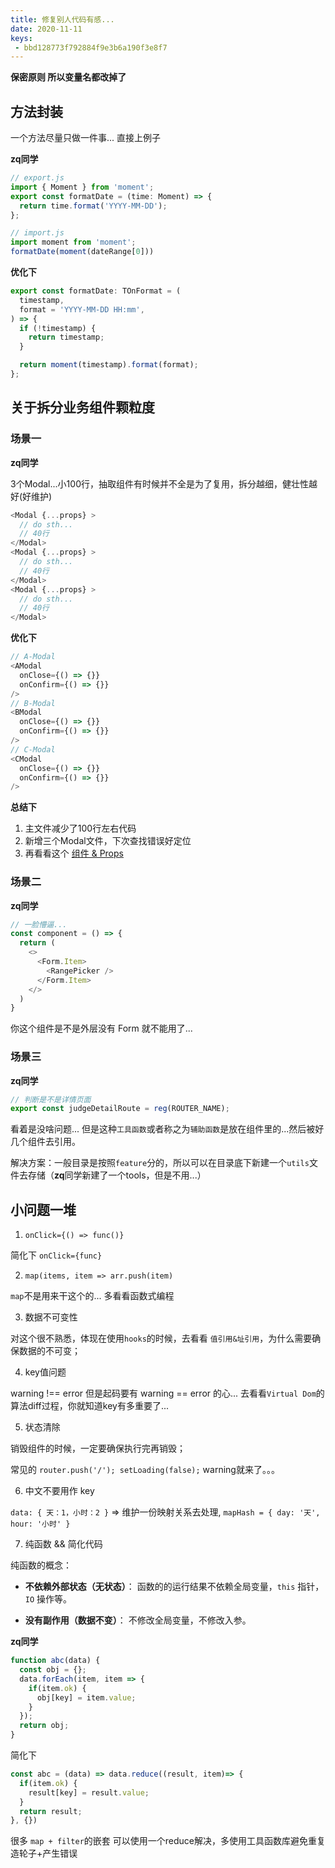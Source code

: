 ```yaml
---
title: 修复别人代码有感...
date: 2020-11-11
keys:
 - bbd128773f792884f9e3b6a190f3e8f7
---
```


**保密原则 所以变量名都改掉了**

## 方法封装

一个方法尽量只做一件事... 直接上例子

**zq同学**

```js
// export.js
import { Moment } from 'moment';
export const formatDate = (time: Moment) => {
  return time.format('YYYY-MM-DD');
};

// import.js
import moment from 'moment';
formatDate(moment(dateRange[0]))
```

**优化下**

```js
export const formatDate: TOnFormat = (
  timestamp,
  format = 'YYYY-MM-DD HH:mm',
) => {
  if (!timestamp) {
    return timestamp;
  }

  return moment(timestamp).format(format);
};
```

## 关于拆分业务组件颗粒度

### 场景一

**zq同学**

3个Modal...小100行，抽取组件有时候并不全是为了复用，拆分越细，健壮性越好(好维护)

```js
<Modal {...props} >
  // do sth...
  // 40行
</Modal>
<Modal {...props} >
  // do sth...
  // 40行
</Modal>
<Modal {...props} >
  // do sth...
  // 40行
</Modal>
```

**优化下**

```js
// A-Modal
<AModal
  onClose={() => {}}
  onConfirm={() => {}}
/>
// B-Modal
<BModal
  onClose={() => {}}
  onConfirm={() => {}}
/>
// C-Modal
<CModal
  onClose={() => {}}
  onConfirm={() => {}}
/>
```

**总结下** 
1. 主文件减少了100行左右代码
2. 新增三个Modal文件，下次查找错误好定位
3. 再看看这个 [组件 & Props](https://react.docschina.org/docs/components-and-props.html)


### 场景二

**zq同学**

```js
// 一脸懵逼...
const component = () => {
  return (
    <>
      <Form.Item>
        <RangePicker />
      </Form.Item>
    </>
  )
}
```

你这个组件是不是外层没有 Form 就不能用了...

### 场景三

**zq同学**

```js
// 判断是不是详情页面
export const judgeDetailRoute = reg(ROUTER_NAME);
```

看着是没啥问题... 但是这种`工具函数`或者称之为`辅助函数`是放在组件里的...然后被好几个组件去引用。

解决方案：一般目录是按照`feature`分的，所以可以在目录底下新建一个`utils`文件去存储（**zq**同学新建了一个tools，但是不用...）

## 小问题一堆

1. `onClick={() => func()}` 

简化下  `onClick={func}`

2. `map(items, item => arr.push(item)`

`map`不是用来干这个的... 多看看函数式编程

3. 数据不可变性

对这个很不熟悉，体现在使用`hooks`的时候，去看看 `值引用&址引用`，为什么需要确保数据的不可变；

4. key值问题

warning !== error 但是起码要有 warning == error 的心... 去看看`Virtual Dom`的算法diff过程，你就知道key有多重要了...

5. 状态清除

销毁组件的时候，一定要确保执行完再销毁；

常见的 `router.push('/'); setLoading(false);` warning就来了。。。

6. 中文不要用作 key

`data: { 天：1，小时：2 }` => 维护一份映射关系去处理, `mapHash = { day: '天', hour: '小时' }`

7. 纯函数 && 简化代码

纯函数的概念：

* **不依赖外部状态（无状态）**： 函数的的运行结果不依赖全局变量，`this` 指针，`IO` 操作等。

* **没有副作用（数据不变）**： 不修改全局变量，不修改入参。

**zq同学**

```js
function abc(data) {
  const obj = {};
  data.forEach(item, item => {
    if(item.ok) {
      obj[key] = item.value;
    }
  });
  return obj;
}
```

简化下

```js
const abc = (data) => data.reduce((result, item)=> {
  if(item.ok) {
    result[key] = result.value;
  }
  return result;
}, {})
```

很多 `map + filter`的嵌套 可以使用一个reduce解决，多使用工具函数库避免重复造轮子+产生错误
